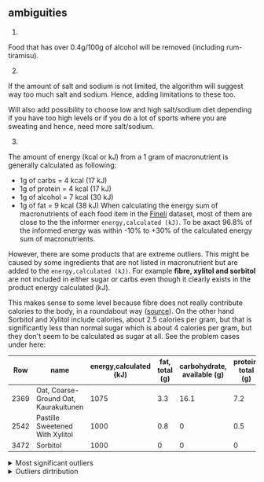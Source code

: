 ## ambiguities
1)
Food that has over 0.4g/100g of alcohol will be removed (including rum-tiramisu).

2)
If the amount of salt and sodium is not limited, the algorithm will suggest way too much salt and sodium. Hence, adding limitations to these too.

Will also add possibility to choose low and high salt/sodium diet depending if you have too high levels or if you do a lot of sports where you are sweating and hence, need more salt/sodium.

3)
The amount of energy (kcal or kJ) from a 1 gram of macronutrient is generally calculated as following: 
- 1g of carbs = 4 kcal (17 kJ)
- 1g of protein = 4 kcal (17 kJ)
- 1g of alcohol = 7 kcal (30 kJ) 
- 1g of fat = 9 kcal (38 kJ)
When calculating the energy sum of macronutrients of each food item in the [Fineli](https://fineli.fi/fineli/en/elintarvikkeet/resultset.csv) dataset, most of them are close to the the informer `energy,calculated (kJ)`. To be axact 96.8% of the informed energy was within -10% to +30% of the calculated energy sum of macronutrients. 

However, there are some products that are extreme outliers. This might be caused by some ingredients that are not listed in macronutrient but are added to the `energy,calculated (kJ)`. For example **fibre, xylitol and sorbitol** are not included in either sugar or carbs even though it clearly exists in the product energy calculated (kJ).

This makes sense to some level because fibre does not really contribute calories to the body, in a roundabout way ([source](https://www.ncbi.nlm.nih.gov/pubmed/30805214)).  On the other hand Sorbitol and Xylitol include calories, about 2.5 calories per gram, but that is significantly less than normal sugar which is about 4 calories per gram, but they don't seem to be calculated as sugar at all. See the problem cases under here:

Row |                           name  |energy,calculated (kJ) | fat, total (g) | carbohydrate, available (g) | protein, total (g) | fibre, total (g) | sugars, total (g) | alcohol (g)|
----|---------------------------------|-----------------------|----------------|-----------------------------|--------------------|------------------|-------------------|------------|
2369|Oat, Coarse-Ground Oat, Kaurakuitunen |             1075 |            3.3 |                        16.1 |                7.2 |             69.7 |               0.6 |           0|
2542|Pastille Sweetened With Xylitol  |                  1000 |            0.8 |                           0 |                0.5 |                0 |                 0 |           0|
3472|Sorbitol                         |                  1000 |              0 |                           0 |                  0 |                0 |                 0 |           0|

<details>
<summary>Most significant outliers</summary>

Row  |                                               name | energy,calculated (kJ) | fat, total (g) | carbohydrate, available (g) | protein, total (g) | fibre, total (g) | sugars, total (g) | alcohol (g) | energy / sum of macronutrients |
-----|----------------------------------------------------|------------------------|----------------|-----------------------------|--------------------|------------------|-------------------|-------------|-------------|
3074 |               Rowanberry, Dried, Rowanberry Powder |                   1103 |            6.9 |                         8.2 |                8.8 |             50.3 |               7.5 |           0 |  2.001089   |
2369 |              Oat, Coarse-Ground Oat, Kaurakuitunen |                   1075 |            3.3 |                        16.1 |                7.2 |             69.7 |               0.6 |           0 |  2.061361   |
3382 |                             Seaweed, Wakame, Dried |                    696 |            2.0 |                           0 |               14.4 |             47.1 |                 0 |           0 |  2.169576   |
941  |               Chokeberry, Dried, Chokeberry Powder |                   1013 |            2.4 |                        16.3 |                5.1 |             49.1 |              14.9 |           0 |  2.226374   |
2502 |                                            Parsley |                    114 |            0.2 |                         1.1 |                1.4 |              8.0 |               0.8 |           0 |  2.275449   |
3075 |                                 Rowanberry, Sorbus |                    313 |            1.2 |                         4.2 |                1.1 |              6.5 |               4.1 |           0 |  2.306559   |
972  |                             Coffee, Instant, Drink |                      4 |           <0.1 |                        <0.1 |                0.1 |                0 |                 0 |           0 |  2.352941   |
1736 |                                Lemon, Without Skin |                    138 |            0.2 |                         2.2 |                0.6 |              2.8 |               2.2 |           0 |  2.500000   |
1614 |                                Jerusalem Artichoke |                    218 |            0.1 |                         2.9 |                1.8 |             16.4 |               2.8 |           0 |  2.604540   |
1737 |                                   Lemon, With Skin |                     90 |            0.1 |                         1.4 |                0.4 |              1.8 |               1.4 |           0 |  2.616279   |
1739 |                Lemon Juice, Unsweetened, Undiluted |                     91 |              0 |                         1.6 |                0.3 |              0.1 |               1.6 |           0 |  2.817337   |
2543 |   Pastille Sweetened With Xylitol, Added Vitamin C |                    974 |            0.8 |                         8.0 |                1.1 |                0 |               8.0 |           0 |  5.262021   |
3939 |                              Vinegar, Wine Vinegar |                     86 |              0 |                         0.5 |                  0 |                0 |               0.5 |           0 | 10.117647   |
2791 |                                     Psyllium Husks |                    728 |            0.6 |                           0 |                1.5 |             85.0 |                 0 |           0 | 15.072464   |
3938 |                                            Vinegar |                    138 |              0 |                         0.5 |                  0 |                0 |               0.5 |           0 | 16.235294   |
1406 |                             Full- Xylitol Pastille |                    937 |            0.8 |                           0 |                0.5 |                0 |                 0 |           0 | 24.087404   |
2542 |                    Pastille Sweetened With Xylitol |                   1000 |            0.8 |                           0 |                0.5 |                0 |                 0 |           0 | 25.706941   |
3300 |              Salty Liqourice Pastille, Unsweetened |                    799 |            0.2 |                           0 |                0.1 |              NaN |                 0 |           0 | 85.913978   |
1275 |  Fitness Drink With Added Vitamins, Artificiall... |                      4 |              0 |                           0 |                  0 |              0.5 |                 0 |           0 | inf         |
3662 |                           Sweet, Candy, Sugar-Free |                    812 |              0 |                           0 |                  0 |             34.0 |                 0 |           0 | inf         |
3733 |                                                Tea |                      1 |              0 |                           0 |                0.1 |                0 |                 0 |           0 | inf         |
3734 |                                     Tea, Green Tea |                      1 |              0 |                           0 |                0.1 |                0 |                 0 |           0 | inf         |
3472 |                                           Sorbitol |                   1000 |              0 |                           0 |                  0 |                0 |                 0 |           0 | inf         |
782  |                     Chewing Gum, Xylitol Sweetened |                    773 |              0 |                           0 |                  0 |              2.4 |                 0 |           0 | inf         |
76   |                   Baking Soda, Bicarbonate Of Soda |                      0 |              0 |                           0 |                  0 |                0 |                 0 |           0 | NaN         |
1184 |                                         Erythritol |                      0 |              0 |                           0 |                  0 |                0 |                 0 |           0 | NaN         |
1631 |    Juice Drink, Sugar-Free, Artificially Sweetened |                      0 |              0 |                           0 |                  0 |                0 |                 0 |           0 | NaN         |
2123 |                                      Mineral Water |                      0 |              0 |                           0 |                  0 |                0 |                 0 |           0 | NaN         |
2124 |                          Mineral Water, Low Sodium |                      0 |              0 |                           0 |                  0 |                0 |                 0 |           0 | NaN         |
2129 |    Mineral Water, Novelle Plus, With Added Calcium |                      0 |              0 |                           0 |                  0 |                0 |                 0 |           0 | NaN         |
2130 |  Mineral Water, Novelle Plus, With Added Vitami... |                      0 |              0 |                           0 |                  0 |                0 |                 0 |           0 | NaN         |
3293 |                    Salt, Rock Salt, Without Iodine |                      0 |              0 |                           0 |                  0 |                0 |                 0 |           0 | NaN         |
3379 |                            Seasalt, Without Iodine |                      0 |              0 |                           0 |                  0 |                0 |                 0 |           0 | NaN         |
3465 |                      Soft Drink, Light, Sugar-Free |                      0 |              0 |                           0 |                  0 |                0 |                 0 |           0 | NaN         |
3678 |                               Sweetener, Cyclamate |                      0 |              0 |                           0 |                  0 |                0 |                 0 |           0 | NaN         |
3680 |  Sweetener, Hermesetas Liquid, Saccharin And Cy... |                      0 |              0 |                           0 |                  0 |                0 |                 0 |           0 | NaN         |
3681 |                               Sweetener, Saccharin |                      0 |              0 |                           0 |                  0 |                0 |                 0 |           0 | NaN         |
3735 |                                    Tea, Herbal Tea |                      0 |              0 |                           0 |                  0 |                0 |                 0 |           0 | NaN         |
3953 |                                   Water, Tap Water |                      0 |              0 |                           0 |                  0 |                0 |                 0 |           0 | NaN         |

</details>
<details>
<summary>Outliers dirtribution</summary>

![info_vs_macronutrients-ratio_0-2](./tests/assets/analytics_of_input_data/energy_vs_macronutrients-ratio_0-2.png)

</details>